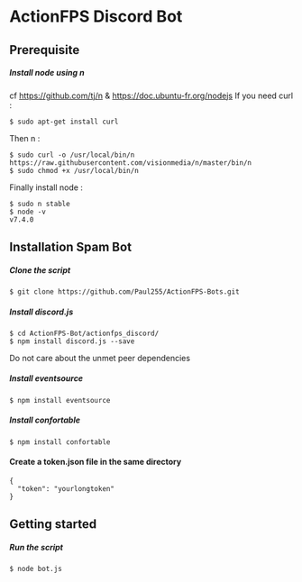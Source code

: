 # ActionFPS Discord Bot

## Prerequisite

##### Install node using n

cf https://github.com/tj/n & https://doc.ubuntu-fr.org/nodejs
If you need curl :
``` 
$ sudo apt-get install curl
```
Then n :
```
$ sudo curl -o /usr/local/bin/n https://raw.githubusercontent.com/visionmedia/n/master/bin/n
$ sudo chmod +x /usr/local/bin/n
```
Finally install node : 
```
$ sudo n stable
$ node -v
v7.4.0
```

## Installation Spam Bot 

##### Clone the script
```
$ git clone https://github.com/Paul255/ActionFPS-Bots.git
```

##### Install discord.js
```
$ cd ActionFPS-Bot/actionfps_discord/
$ npm install discord.js --save
```
Do not care about the unmet peer dependencies

##### Install eventsource
```
$ npm install eventsource
```
##### Install confortable
```
$ npm install confortable
```

#### Create a token.json file in the same directory
``` 
{
  "token": "yourlongtoken"
}
```

## Getting started

##### Run the script
```
$ node bot.js
```







```

